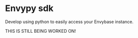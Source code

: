 # Envypy sdk

Develop using python to easily access your Envybase instance.

THIS IS STILL BEING WORKED ON!